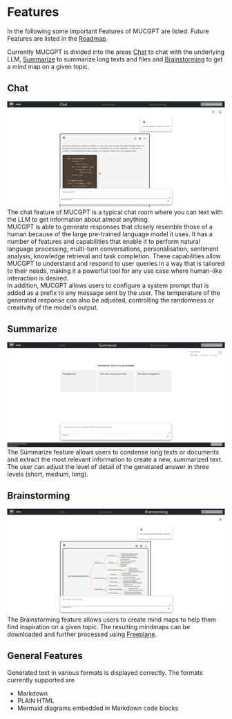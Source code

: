 # Features
In the following some important Features of MUCGPT are listed. Future Features are listed in the [Roadmap](/README.md/#-Roadmap).  
  
Currently MUCGPT is divided into the areas [Chat](#chat) to chat with the underlying LLM, [Summarize](#summarize) to summarize long texts and files and [Brainstorming](#brainstorming) to get a mind map on a given topic.

## Chat
![Chat](/docs/chatscreen.png)  
The chat feature of MUCGPT is a typical chat room where you can text with the LLM to get information about almost anything.  
MUCGPT is able to generate responses that closely resemble those of a human because of the large pre-trained language model it uses. It has a number of features and capabilities that enable it to perform natural language processing, multi-turn conversations, personalisation, sentiment analysis, knowledge retrieval and task completion. These capabilities allow MUCGPT to understand and respond to user queries in a way that is tailored to their needs, making it a powerful tool for any use case where human-like interaction is desired.  
In addition, MUCGPT allows users to configure a system prompt that is added as a prefix to any message sent by the user. The temperature of the generated response can also be adjusted, controlling the randomness or creativity of the model's output.

## Summarize
![Sum](/docs/sum.png)
The Summarize feature allows users to condense long texts or documents and extract the most relevant information to create a new, summarized text. The user can adjust the level of detail of the generated answer in three levels (short, medium, long).
## Brainstorming
![Brainstoming](/docs/mindmap.png)
The Brainstorming feature allows users to create mind maps to help them find inspiration on a given topic.
The resulting mindmaps can be downloaded and further processed using [Freeplane](https://docs.freeplane.org/).
## General Features
Generated text in various formats is displayed correctly. The formats currently supported are
- Markdown
- PLAIN HTML
- Mermaid diagrams embedded in Markdown code blocks